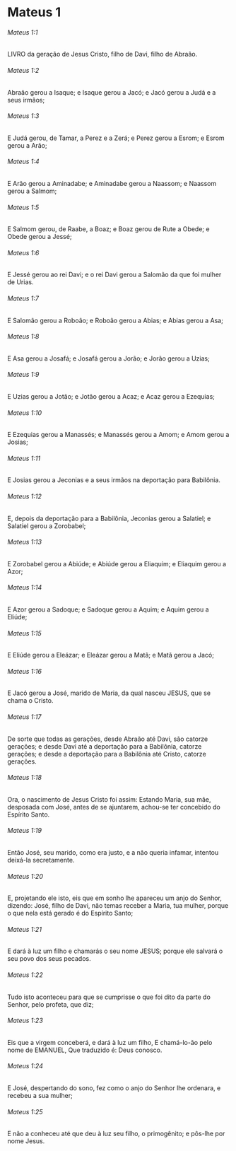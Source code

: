 # Mateus 1

###### Mateus 1:1

LIVRO da geração de Jesus Cristo, filho de Davi, filho de Abraão.

###### Mateus 1:2

Abraão gerou a Isaque; e Isaque gerou a Jacó; e Jacó gerou a Judá e a seus irmãos;

###### Mateus 1:3

E Judá gerou, de Tamar, a Perez e a Zerá; e Perez gerou a Esrom; e Esrom gerou a Arão;

###### Mateus 1:4

E Arão gerou a Aminadabe; e Aminadabe gerou a Naassom; e Naassom gerou a Salmom;

###### Mateus 1:5

E Salmom gerou, de Raabe, a Boaz; e Boaz gerou de Rute a Obede; e Obede gerou a Jessé;

###### Mateus 1:6

E Jessé gerou ao rei Davi; e o rei Davi gerou a Salomão da que foi mulher de Urias.

###### Mateus 1:7

E Salomão gerou a Roboão; e Roboão gerou a Abias; e Abias gerou a Asa;

###### Mateus 1:8

E Asa gerou a Josafá; e Josafá gerou a Jorão; e Jorão gerou a Uzias;

###### Mateus 1:9

E Uzias gerou a Jotão; e Jotão gerou a Acaz; e Acaz gerou a Ezequias;

###### Mateus 1:10

E Ezequias gerou a Manassés; e Manassés gerou a Amom; e Amom gerou a Josias;

###### Mateus 1:11

E Josias gerou a Jeconias e a seus irmãos na deportação para Babilônia.

###### Mateus 1:12

E, depois da deportação para a Babilônia, Jeconias gerou a Salatiel; e Salatiel gerou a Zorobabel;

###### Mateus 1:13

E Zorobabel gerou a Abiúde; e Abiúde gerou a Eliaquim; e Eliaquim gerou a Azor;

###### Mateus 1:14

E Azor gerou a Sadoque; e Sadoque gerou a Aquim; e Aquim gerou a Eliúde;

###### Mateus 1:15

E Eliúde gerou a Eleázar; e Eleázar gerou a Matã; e Matã gerou a Jacó;

###### Mateus 1:16

E Jacó gerou a José, marido de Maria, da qual nasceu JESUS, que se chama o Cristo.

###### Mateus 1:17

De sorte que todas as gerações, desde Abraão até Davi, são catorze gerações; e desde Davi até a deportação para a Babilônia, catorze gerações; e desde a deportação para a Babilônia até Cristo, catorze gerações.

###### Mateus 1:18

Ora, o nascimento de Jesus Cristo foi assim: Estando Maria, sua mãe, desposada com José, antes de se ajuntarem, achou-se ter concebido do Espírito Santo.

###### Mateus 1:19

Então José, seu marido, como era justo, e a não queria infamar, intentou deixá-la secretamente.

###### Mateus 1:20

E, projetando ele isto, eis que em sonho lhe apareceu um anjo do Senhor, dizendo: José, filho de Davi, não temas receber a Maria, tua mulher, porque o que nela está gerado é do Espírito Santo;

###### Mateus 1:21

E dará à luz um filho e chamarás o seu nome JESUS; porque ele salvará o seu povo dos seus pecados.

###### Mateus 1:22

Tudo isto aconteceu para que se cumprisse o que foi dito da parte do Senhor, pelo profeta, que diz;

###### Mateus 1:23

Eis que a virgem conceberá, e dará à luz um filho, E chamá-lo-ão pelo nome de EMANUEL, Que traduzido é: Deus conosco.

###### Mateus 1:24

E José, despertando do sono, fez como o anjo do Senhor lhe ordenara, e recebeu a sua mulher;

###### Mateus 1:25

E não a conheceu até que deu à luz seu filho, o primogênito; e pôs-lhe por nome Jesus.

